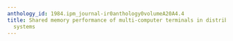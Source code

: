 ```yaml
---
anthology_id: 1984.ipm_journal-ir0anthology0volumeA20A4.4
title: Shared memory performance of multi-computer terminals in distributed information
  systems
---
```

